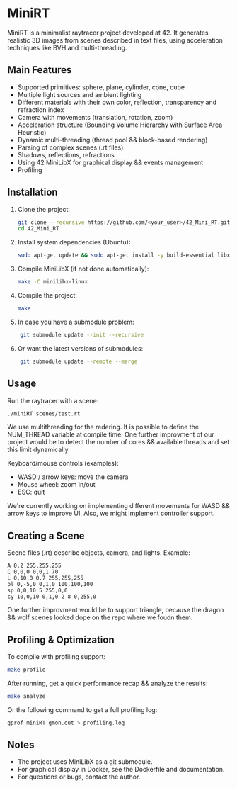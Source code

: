 MiniRT
======

MiniRT is a minimalist raytracer project developed at 42. It generates realistic 3D images from scenes described in text files, using acceleration techniques like BVH and multi-threading.

Main Features
-------------
- Supported primitives: sphere, plane, cylinder, cone, cube
- Multiple light sources and ambient lighting
- Different materials with their own color, reflection, transparency and refraction index
- Camera with movements (translation, rotation, zoom)
- Acceleration structure (Bounding Volume Hierarchy with Surface Area Heuristic)
- Dynamic multi-threading (thread pool && block-based rendering)
- Parsing of complex scenes (.rt files)
- Shadows, reflections, refractions
- Using 42 MiniLibX for graphical display && events management
- Profiling

Installation
------------
1. Clone the project:
	```sh
	git clone --recursive https://github.com/<your_user>/42_Mini_RT.git
	cd 42_Mini_RT
	```
2. Install system dependencies (Ubuntu):
	```sh
	sudo apt-get update && sudo apt-get install -y build-essential libx11-dev libxext-dev libxpm-dev libxrandr-dev libbsd-dev libgl1-mesa-dev libglu1-mesa-dev x11-apps git make
	```
3. Compile MiniLibX (if not done automatically):
	```sh
	make -C minilibx-linux
	```
4. Compile the project:
	```sh
	make
	```

5. In case you have a submodule problem:
```sh
	git submodule update --init --recursive
```

6. Or want the latest versions of submodules:
```sh
	git submodule update --remote --merge
```

Usage
-----
Run the raytracer with a scene:
```sh
./miniRT scenes/test.rt
```

We use multithreading for the redering. It is possible to define the NUM_THREAD variable at compile time. One further improvment of our project would be to detect the number of cores && available threads and set
this limit dynamically.

Keyboard/mouse controls (examples):
- WASD / arrow keys: move the camera
- Mouse wheel: zoom in/out
- ESC: quit

We're currently working on implementing different movements for WASD && arrow keys to improve UI. Also, we
might implement controller support.

Creating a Scene
----------------
Scene files (.rt) describe objects, camera, and lights. Example:
```
A 0.2 255,255,255
C 0,0,0 0,0,1 70
L 0,10,0 0.7 255,255,255
pl 0,-5,0 0,1,0 100,100,100
sp 0,0,10 5 255,0,0
cy 10,0,10 0,1,0 2 8 0,255,0
```

One further improvment would be to support triangle, because the dragon && wolf scenes looked dope on the repo where we foudn them.

Profiling & Optimization
------------------------
To compile with profiling support:
```sh
make profile
```
After running, get a quick performance recap && analyze the results:
```sh
make analyze
```

Or the following command to get a full profiling log:
```sh
gprof miniRT gmon.out > profiling.log
```

Notes
-----
- The project uses MiniLibX as a git submodule.
- For graphical display in Docker, see the Dockerfile and documentation.
- For questions or bugs, contact the author.
